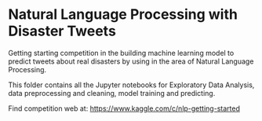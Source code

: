 # Natural Language Processing with Disaster Tweets

Getting starting competition in the building machine learning model to predict tweets about real disasters
by using in the area of Natural Language Processing.

This folder contains all the Jupyter notebooks for Exploratory Data Analysis, data preprocessing and cleaning, model training and predicting.

Find competition web at: https://www.kaggle.com/c/nlp-getting-started
